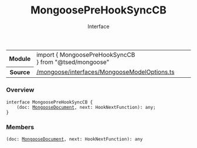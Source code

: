 
<header class="symbol-info-header"><h1 id="mongooseprehooksynccb">MongoosePreHookSyncCB</h1><label class="symbol-info-type-label interface">Interface</label></header>
<!-- summary -->
<section class="symbol-info"><table class="is-full-width"><tbody><tr><th>Module</th><td><div class="lang-typescript"><span class="token keyword">import</span> { MongoosePreHookSyncCB }&nbsp;<span class="token keyword">from</span>&nbsp;<span class="token string">"@tsed/mongoose"</span></div></td></tr><tr><th>Source</th><td><a href="https://github.com/Romakita/ts-express-decorators/blob/v4.12.1/src//mongoose/interfaces/MongooseModelOptions.ts#L0-L0">/mongoose/interfaces/MongooseModelOptions.ts</a></td></tr></tbody></table></section>
<!-- overview -->


### Overview


<pre><code class="typescript-lang "><span class="token keyword">interface</span> MongoosePreHookSyncCB<T> <span class="token punctuation">{</span>
    <span class="token punctuation">(</span>doc<span class="token punctuation">:</span> <a href="#api/mongoose/mongoosedocument"><span class="token">MongooseDocument</span></a><T><span class="token punctuation">,</span> next<span class="token punctuation">:</span> HookNextFunction<span class="token punctuation">)</span><span class="token punctuation">:</span> <span class="token keyword">any</span><span class="token punctuation">;</span>
<span class="token punctuation">}</span></code></pre>


<!-- Parameters -->

<!-- Description -->

<!-- Members -->







### Members



<div class="method-overview">
<pre><code class="typescript-lang "><span class="token punctuation">(</span>doc<span class="token punctuation">:</span> <a href="#api/mongoose/mongoosedocument"><span class="token">MongooseDocument</span></a><T><span class="token punctuation">,</span> next<span class="token punctuation">:</span> HookNextFunction<span class="token punctuation">)</span><span class="token punctuation">:</span> <span class="token keyword">any</span></code></pre>
</div>








